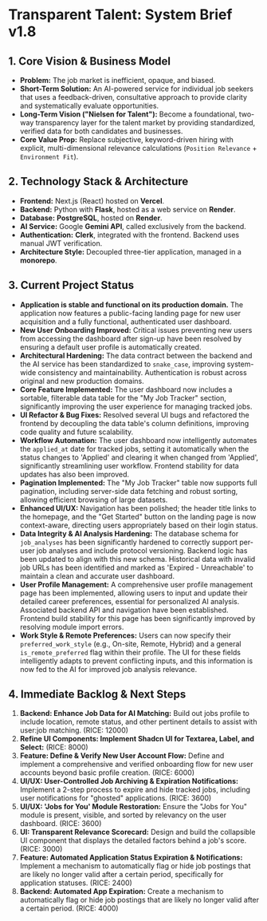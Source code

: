 # Transparent Talent: System Brief v1.8

## 1. Core Vision & Business Model
*   **Problem:** The job market is inefficient, opaque, and biased.
*   **Short-Term Solution:** An AI-powered service for individual job seekers that uses a feedback-driven, consultative approach to provide clarity and systematically evaluate opportunities.
*   **Long-Term Vision ("Nielsen for Talent"):** Become a foundational, two-way transparency layer for the talent market by providing standardized, verified data for both candidates and businesses.
*   **Core Value Prop:** Replace subjective, keyword-driven hiring with explicit, multi-dimensional relevance calculations (`Position Relevance` + `Environment Fit`).

## 2. Technology Stack & Architecture
*   **Frontend:** Next.js (React) hosted on **Vercel**.
*   **Backend:** Python with **Flask**, hosted as a web service on **Render**.
*   **Database:** **PostgreSQL**, hosted on **Render**.
*   **AI Service:** Google **Gemini API**, called exclusively from the backend.
*   **Authentication:** **Clerk**, integrated with the frontend. Backend uses manual JWT verification.
*   **Architecture Style:** Decoupled three-tier application, managed in a **monorepo**.

## 3. Current Project Status
*   **Application is stable and functional on its production domain.** The application now features a public-facing landing page for new user acquisition and a fully functional, authenticated user dashboard.
*   **New User Onboarding Improved:** Critical issues preventing new users from accessing the dashboard after sign-up have been resolved by ensuring a default user profile is automatically created.
*   **Architectural Hardening:** The data contract between the backend and the AI service has been standardized to `snake_case`, improving system-wide consistency and maintainability. Authentication is robust across original and new production domains.
*   **Core Feature Implemented:** The user dashboard now includes a sortable, filterable data table for the "My Job Tracker" section, significantly improving the user experience for managing tracked jobs.
*   **UI Refactor & Bug Fixes:** Resolved several UI bugs and refactored the frontend by decoupling the data table's column definitions, improving code quality and future scalability.
*   **Workflow Automation:** The user dashboard now intelligently automates the `applied_at` date for tracked jobs, setting it automatically when the status changes to 'Applied' and clearing it when changed from 'Applied', significantly streamlining user workflow. Frontend stability for data updates has also been improved.
*   **Pagination Implemented:** The "My Job Tracker" table now supports full pagination, including server-side data fetching and robust sorting, allowing efficient browsing of large datasets.
*   **Enhanced UI/UX:** Navigation has been polished; the header title links to the homepage, and the "Get Started" button on the landing page is now context-aware, directing users appropriately based on their login status.
*   **Data Integrity & AI Analysis Hardening:** The database schema for `job_analyses` has been significantly hardened to correctly support per-user job analyses and include protocol versioning. Backend logic has been updated to align with this new schema. Historical data with invalid job URLs has been identified and marked as 'Expired - Unreachable' to maintain a clean and accurate user dashboard.
*   **User Profile Management:** A comprehensive user profile management page has been implemented, allowing users to input and update their detailed career preferences, essential for personalized AI analysis. Associated backend API and navigation have been established. Frontend build stability for this page has been significantly improved by resolving module import errors.
*   **Work Style & Remote Preferences:** Users can now specify their `preferred_work_style` (e.g., On-site, Remote, Hybrid) and a general `is_remote_preferred` flag within their profile. The UI for these fields intelligently adapts to prevent conflicting inputs, and this information is now fed to the AI for improved job analysis relevance.

## 4. Immediate Backlog & Next Steps
1.  **Backend: Enhance Job Data for AI Matching:** Build out jobs profile to include location, remote status, and other pertinent details to assist with user:job matching. (RICE: 12000)
2.  **Refine UI Components: Implement Shadcn UI for Textarea, Label, and Select:** (RICE: 8000)
3.  **Feature: Define & Verify New User Account Flow:** Define and implement a comprehensive and verified onboarding flow for new user accounts beyond basic profile creation. (RICE: 6000)
4.  **UI/UX: User-Controlled Job Archiving & Expiration Notifications:** Implement a 2-step process to expire and hide tracked jobs, including user notifications for "ghosted" applications. (RICE: 3600)
5.  **UI/UX: 'Jobs for You' Module Restoration:** Ensure the "Jobs for You" module is present, visible, and sorted by relevancy on the user dashboard. (RICE: 3600)
6.  **UI: Transparent Relevance Scorecard:** Design and build the collapsible UI component that displays the detailed factors behind a job's score. (RICE: 3000)
7.  **Feature: Automated Application Status Expiration & Notifications:** Implement a mechanism to automatically flag or hide job postings that are likely no longer valid after a certain period, specifically for application statuses. (RICE: 2400)
8.  **Backend: Automated App Expiration:** Create a mechanism to automatically flag or hide job postings that are likely no longer valid after a certain period. (RICE: 4000)